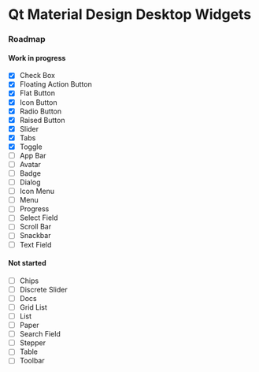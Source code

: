# Qt Material Design Desktop Widgets

### Roadmap

#### Work in progress

- [x] Check Box
- [x] Floating Action Button
- [x] Flat Button
- [x] Icon Button
- [x] Radio Button
- [x] Raised Button
- [x] Slider
- [x] Tabs
- [x] Toggle
- [ ] App Bar
- [ ] Avatar
- [ ] Badge
- [ ] Dialog
- [ ] Icon Menu
- [ ] Menu
- [ ] Progress
- [ ] Select Field
- [ ] Scroll Bar
- [ ] Snackbar
- [ ] Text Field

#### Not started

- [ ] Chips
- [ ] Discrete Slider
- [ ] Docs
- [ ] Grid List
- [ ] List
- [ ] Paper
- [ ] Search Field
- [ ] Stepper
- [ ] Table
- [ ] Toolbar
